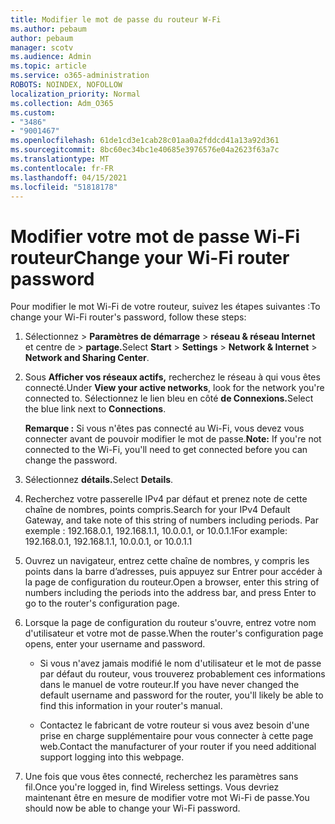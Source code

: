 ```yaml
---
title: Modifier le mot de passe du routeur W-Fi
ms.author: pebaum
author: pebaum
manager: scotv
ms.audience: Admin
ms.topic: article
ms.service: o365-administration
ROBOTS: NOINDEX, NOFOLLOW
localization_priority: Normal
ms.collection: Adm_O365
ms.custom:
- "3486"
- "9001467"
ms.openlocfilehash: 61de1cd3e1cab28c01aa0a2fddcd41a13a92d361
ms.sourcegitcommit: 8bc60ec34bc1e40685e3976576e04a2623f63a7c
ms.translationtype: MT
ms.contentlocale: fr-FR
ms.lasthandoff: 04/15/2021
ms.locfileid: "51818178"
---
```

# <a name="change-your-wi-fi-router-password"></a><span data-ttu-id="8d499-102">Modifier votre mot de passe Wi-Fi routeur</span><span class="sxs-lookup"><span data-stu-id="8d499-102">Change your Wi-Fi router password</span></span>

<span data-ttu-id="8d499-103">Pour modifier le mot Wi-Fi de votre routeur, suivez les étapes suivantes :</span><span class="sxs-lookup"><span data-stu-id="8d499-103">To change your Wi-Fi router's password, follow these steps:</span></span>

1. <span data-ttu-id="8d499-104">Sélectionnez   >  **Paramètres de démarrage**  >  **réseau & réseau Internet** et centre de  >  **partage.**</span><span class="sxs-lookup"><span data-stu-id="8d499-104">Select **Start** > **Settings** > **Network & Internet** > **Network and Sharing Center**.</span></span>

2. <span data-ttu-id="8d499-105">Sous **Afficher vos réseaux actifs,** recherchez le réseau à qui vous êtes connecté.</span><span class="sxs-lookup"><span data-stu-id="8d499-105">Under **View your active networks**, look for the network you're connected to.</span></span> <span data-ttu-id="8d499-106">Sélectionnez le lien bleu en côté **de Connexions.**</span><span class="sxs-lookup"><span data-stu-id="8d499-106">Select the blue link next to **Connections**.</span></span><br>

   <span data-ttu-id="8d499-107">**Remarque :** Si vous n'êtes pas connecté au Wi-Fi, vous devez vous connecter avant de pouvoir modifier le mot de passe.</span><span class="sxs-lookup"><span data-stu-id="8d499-107">**Note:** If you're not connected to the Wi-Fi, you'll need to get connected before you can change the password.</span></span>

3. <span data-ttu-id="8d499-108">Sélectionnez **détails.**</span><span class="sxs-lookup"><span data-stu-id="8d499-108">Select **Details**.</span></span>

4. <span data-ttu-id="8d499-109">Recherchez votre passerelle IPv4 par défaut et prenez note de cette chaîne de nombres, points compris.</span><span class="sxs-lookup"><span data-stu-id="8d499-109">Search for your IPv4 Default Gateway, and take note of this string of numbers including periods.</span></span> <span data-ttu-id="8d499-110">Par exemple : 192.168.0.1, 192.168.1.1, 10.0.0.1, or 10.0.1.1</span><span class="sxs-lookup"><span data-stu-id="8d499-110">For example: 192.168.0.1, 192.168.1.1, 10.0.0.1, or 10.0.1.1</span></span>

5. <span data-ttu-id="8d499-111">Ouvrez un navigateur, entrez cette chaîne de nombres, y compris les points dans la barre d’adresses, puis appuyez sur Entrer pour accéder à la page de configuration du routeur.</span><span class="sxs-lookup"><span data-stu-id="8d499-111">Open a browser, enter this string of numbers including the periods into the address bar, and press Enter to go to the router's configuration page.</span></span>

6. <span data-ttu-id="8d499-112">Lorsque la page de configuration du routeur s'ouvre, entrez votre nom d'utilisateur et votre mot de passe.</span><span class="sxs-lookup"><span data-stu-id="8d499-112">When the router's configuration page opens, enter your username and password.</span></span><br>
   - <span data-ttu-id="8d499-113">Si vous n'avez jamais modifié le nom d'utilisateur et le mot de passe par défaut du routeur, vous trouverez probablement ces informations dans le manuel de votre routeur.</span><span class="sxs-lookup"><span data-stu-id="8d499-113">If you have never changed the default username and password for the router, you'll likely be able to find this information in your router's manual.</span></span>

   - <span data-ttu-id="8d499-114">Contactez le fabricant de votre routeur si vous avez besoin d'une prise en charge supplémentaire pour vous connecter à cette page web.</span><span class="sxs-lookup"><span data-stu-id="8d499-114">Contact the manufacturer of your router if you need additional support logging into this webpage.</span></span>

7. <span data-ttu-id="8d499-115">Une fois que vous êtes connecté, recherchez les paramètres sans fil.</span><span class="sxs-lookup"><span data-stu-id="8d499-115">Once you're logged in, find Wireless settings.</span></span> <span data-ttu-id="8d499-116">Vous devriez maintenant être en mesure de modifier votre mot Wi-Fi de passe.</span><span class="sxs-lookup"><span data-stu-id="8d499-116">You should now be able to change your Wi-Fi password.</span></span>
